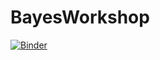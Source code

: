 # BayesWorkshop

[![Binder](https://mybinder.org/badge_logo.svg)](https://mybinder.org/v2/gh/minaskar/BayesWorkshop/HEAD)